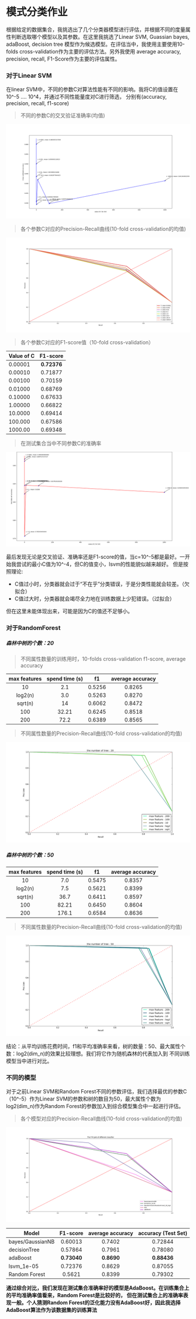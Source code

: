 模式分类作业
==========

根据给定的数据集合，我挑选出了几个分类器模型进行评估，并根据不同的度量属性判断选取哪个模型以及其参数。在这里我挑选了Linear SVM, Guassian 
bayes, adaBoost, decision tree 模型作为候选模型。在评估当中，我使用主要使用10-folds cross-validation作为主要的评估方法。另外我使用 
average accuracy, precision, recall, F1-Score作为主要的评估属性。

### 对于Linear SVM 

在linear SVM中，不同的参数C对算法性能有不同的影响。我将C的值设置在 10^-5 .... 10^4，并通过不同性能量度对C进行筛选，
分别有(accuracy, precision, recall, f1-score)


> 不同的参数C的交叉验证准确率(均值)

![不同的参数C的交叉验证准确率](https://github.com/Salon-sai/Pattern-Recognition-hw/blob/master/figure_1-1.png)

> 各个参数C对应的Precision-Recall曲线(10-fold cross-validation的均值)

![各个参数C对应的Precision-Recall曲线](https://github.com/Salon-sai/Pattern-Recognition-hw/blob/master/figure_1-3.png)

> 各个参数C对应的F1-score值（10-fold cross-validation）

| Value of C | F1-score  |
| -----------|:---------:|
|   0.00001  |**0.72376**|
|   0.00010  | 0.71877   |
|   0.00100  | 0.70159   |
|   0.01000  | 0.68769   |
|   0.10000  | 0.67633   |
|   1.00000  | 0.66822   |
|   10.0000  | 0.69414   |
|   100.000  | 0.67586   |
|   1000.00  | 0.69348   |

> 在测试集合当中不同参数C的准确率

![在测试集合当中不同参数C的准确率](https://github.com/Salon-sai/Pattern-Recognition-hw/blob/master/figure_1-2.png)

最后发现无论是交叉验证、准确率还是F1-score的值，当c=10^-5都是最好。一开始我尝试的最小C值为10^-4，但C的值变小，lsvm的性能貌似越来越好。
但是按照理论:
- C值过小时，分类器就会过于“不在乎”分类错误，于是分类性能就会较差。（欠拟合）
- C值过大时，分类器就会竭尽全力地在训练数据上少犯错误。（过拟合）

但在这里未能体现出来，可能是因为C的值还不足够小。

### 对于RandomForest

##### 森林中树的个数：20

> 不同属性数量的训练用时，10-folds cross-validation f1-score, average accuracy

| max features | spend time (s) | f1      | average accuracy |
|:------------:|:--------------:|:-------:|:----------------:|
| 10           |    2.1         | 0.5256 |     0.8265       |
| log2(n)      |    3.0         | 0.5263 |     0.8270       |
| sqrt(n)      |    14          | 0.6062 |     0.8472       |
| 100          |    32.21       | 0.6245 |     0.8518       |
| 200          |    72.2        | 0.6389 |     0.8565       |

> 不同属性数量的Precision-Recall曲线(10-fold cross-validation的均值)

![不同属性数量的Precision-Recall曲线](https://github.com/Salon-sai/Pattern-Recognition-hw/blob/master/figure_1-6.png)


##### 森林中树的个数：50

| max features | spend time (s) | f1      | average accuracy |
|:------------:|:--------------:|:-------:|:----------------:|
| 10           |    7.0         | 0.5475 |     0.8357       |
| log2(n)      |    7.5         | 0.5621 |     0.8399       |
| sqrt(n)      |    36.7        | 0.6411 |     0.8597       |
| 100          |    82.21       | 0.6450 |     0.8604       |
| 200          |    176.1       | 0.6584 |     0.8636       |

> 不同属性数量的Precision-Recall曲线(10-fold cross-validation的均值)

![不同属性数量的Precision-Recall曲线](https://github.com/Salon-sai/Pattern-Recognition-hw/blob/master/figure_1-5.png)

结论：从平均训练花费时间，f1和平均准确率来看，树的数量：50、最大属性个数：log2(dim_n)的效果比较理想。我们将它作为随机森林的代表加入到
不同训练模型当中进行对比。

### 不同的模型

对于之前Linear SVM和Random Forest不同的参数评估，我们选择最优的参数C（10^-5）作为Linear SVM的参数和树的数目为50，最大属性个数为
log2(dim_n)作为Random Forest的参数加入到综合模型集合中一起进行评估。

> 各个模型对应的Precision-Recall曲线(10-fold cross-validation的均值)

![各个模型对应的Precision-Recall曲线](https://github.com/Salon-sai/Pattern-Recognition-hw/blob/master/figure_1-4.png)


|  Model         | F1-score  | average accuracy | accuracy (Test Set) |
| -----------    |:---------:|:----------------:|:-------------------:|
|bayes/GaussianNB|  0.60013  |     0.7402       |        0.72844      |
|   decisionTree |  0.57864  |   0.7961         |        0.78080      |
|   adaBoost     |**0.73040**|   **0.8690**     |      **0.88436**    |
|   lsvm_1e-05   |  0.72376  |     0.8629       |        0.87055      |
|   Random Forest|  0.5621   |     0.8399       |        0.79302      |

**通过综合对比，我们发现在测试集合准确率好的模型是AdaBoost。在训练集合上的平均准确率值看来，Random Forest是比较好的，
但在测试集合上的准确率表现一般。个人猜测Random Forest的泛化能力没有AdaBoost好，因此我选择AdaBoost算法作为该数据集的训练算法**